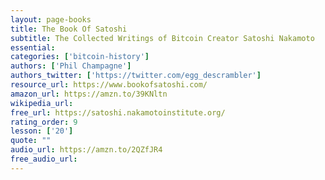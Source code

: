 ```yaml
---
layout: page-books
title: The Book Of Satoshi
subtitle: The Collected Writings of Bitcoin Creator Satoshi Nakamoto
essential: 
categories: ['bitcoin-history']
authors: ['Phil Champagne']
authors_twitter: ['https://twitter.com/egg_descrambler']
resource_url: https://www.bookofsatoshi.com/
amazon_url: https://amzn.to/39KNltn
wikipedia_url: 
free_url: https://satoshi.nakamotoinstitute.org/
rating_order: 9
lesson: ['20']
quote: ""
audio_url: https://amzn.to/2QZfJR4
free_audio_url: 
---
```

